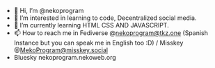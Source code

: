 - 👋 Hi, I’m @nekoprogram
- 👀 I’m interested in learning to code, Decentralized social media.
- 🌱 I’m currently learning HTML CSS AND JAVASCRIPT.
- 📫 How to reach me in Fediverse @nekoprogram@tkz.one (Spanish Instance but you can speak me in English too :D) / Misskey @MekoProgram@misskey.social 
- Bluesky nekoprogram.nekoweb.org 

<!---
nekoprogram/nekoprogram is a ✨ special ✨ repository because its `README.md` (this file) appears on your GitHub profile.
You can click the Preview link to take a look at your changes.
--->
